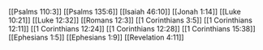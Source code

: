 [[Psalms 110:3]]
[[Psalms 135:6]]
[[Isaiah 46:10]]
[[Jonah 1:14]]
[[Luke 10:21]]
[[Luke 12:32]]
[[Romans 12:3]]
[[1 Corinthians 3:5]]
[[1 Corinthians 12:11]]
[[1 Corinthians 12:24]]
[[1 Corinthians 12:28]]
[[1 Corinthians 15:38]]
[[Ephesians 1:5]]
[[Ephesians 1:9]]
[[Revelation 4:11]]
